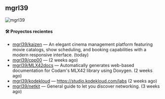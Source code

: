 ## mgrl39 
<p align="left"> <img src="https://komarev.com/ghpvc/?username=mgrbl&label=Profile%20views&color=0e75b6&style=flat" alt="mgrl39" /> </p>












#### 🛠 Proyectos recientes

- [mgrl39/kaizen](https://github.com/mgrl39/kaizen) — An elegant cinema management platform featuring movie catalogs, show scheduling, and booking capabilities with a modern responsive interface. (today)
- [mgrl39/cpp00](https://github.com/mgrl39/cpp00) —  (2 weeks ago)
- [mgrl39/MLX42docs](https://github.com/mgrl39/MLX42docs) — Automatically generates web-based documentation for Codam&#39;s MLX42 library using Doxygen. (2 weeks ago)
- [mgrl39/kodekloud](https://github.com/mgrl39/kodekloud) — https://studio.kodekloud.com/labs (2 weeks ago)
- [mgrl39/netkit](https://github.com/mgrl39/netkit) — General guide to let you discover networking. (3 weeks ago)




